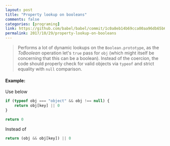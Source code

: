 ```yaml
---
layout: post
title: "Property lookup on booleans"
comments: false
categories: [programing]
link: https://github.com/babel/babel/commit/1c0a8eb14b69cca00aa96db65b69d0848013c680
permalink: 2017/10/29/property-lookup-on-booleans
---
```


> Performs a lot of dynamic lookups on the `Boolean.prototype`, as the *ToBoolean* operation let's `true` pass for `obj` (which might itself be concerning that this can be a boolean). Instead of the coercion, the code should properly check for valid objects via `typeof` and strict equality with `null` comparison.

#### Example:

Use below

```js
if (typeof obj === "object" && obj !== null) {
    return obj[key] || 0
}

return 0
 ```
Instead of
```js
return (obj && obj[key]) || 0
```
